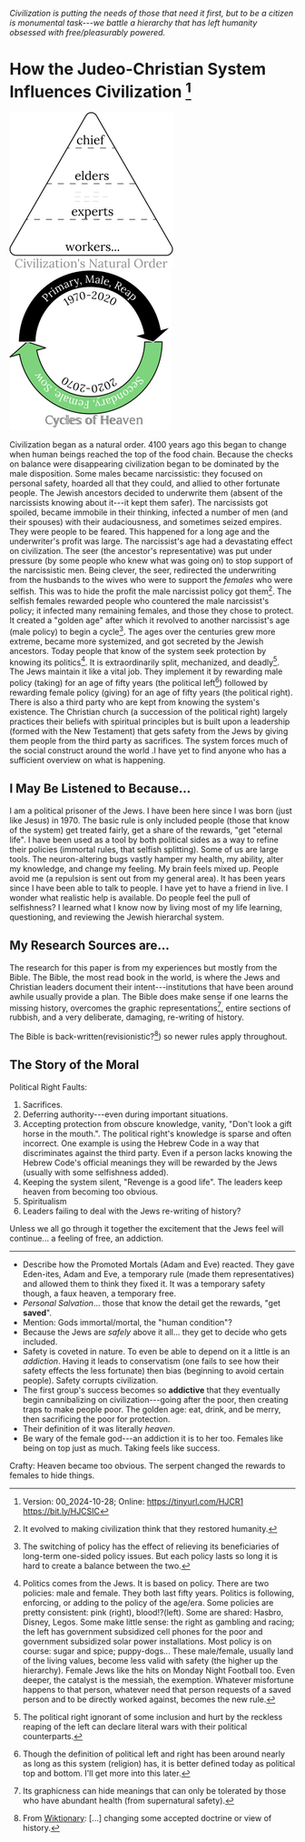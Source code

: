[^Information]: Version: 00_2024-10-28; Online: <https://tinyurl.com/HJCR1> <https://bit.ly/HJCSIC>

*Civilization is putting the needs of those that need it first, but to be a citizen is monumental task---we battle a hierarchy that has left humanity obsessed with free/pleasurably powered.*

# How the Judeo-Christian System Influences Civilization [^Information]

![](images/05_ages-of-civilization_eden.svg)![](images/10_cycles-of-heaven.svg)

Civilization began as a natural order. 4100 years ago this began to change when human beings reached the top of the food chain. Because the checks on balance were disappearing civilization began to be dominated by the male disposition. Some males became narcissistic: they focused on personal safety, hoarded all that they could, and allied to other fortunate people. The Jewish ancestors decided to underwrite them (absent of the narcissists knowing about it---it kept them safer). The narcissists got spoiled, became immobile in their thinking, infected a number of men (and their spouses) with their audaciousness, and sometimes seized empires. They were people to be feared. This happened for a long age and the underwriter's profit was large. The narcissist's age had a devastating effect on civilization. The seer (the ancestor's representative) was put under pressure (by some people who knew what was going on) to stop support of the narcissistic men. Being clever, the seer, redirected the underwriting from the husbands to the wives who were to support the *females* who were selfish. This was to hide the profit the male narcissist policy got them[^evolved]. The selfish females rewarded people who countered the male narcissist's policy; it infected many remaining females, and those they chose to protect. It created a "golden age" after which it revolved to another narcissist's age (male policy) to begin a cycle[^switching]. The ages over the centuries grew more extreme, became more systemized, and got secreted by the Jewish ancestors. Today people that know of the system seek protection by knowing its politics[^politics]. It is extraordinarily split, mechanized, and deadly[^wars]. The Jews maintain it like a vital job. They implement it by rewarding male policy (taking) for an age of fifty years (the political left[^left-right]) followed by rewarding female policy (giving) for an age of fifty years (the political right). There is also a third party who are kept from knowing the system's existence. The Christian church (a succession of the political right) largely practices their beliefs with spiritual principles but is built upon a leadership (formed with the New Testament) that gets safety from the Jews by giving them people from the third party as sacrifices. The system forces much of the social construct around the world .I have yet to find anyone who has a sufficient overview on what is happening.

## I May Be Listened to Because...

I am a political prisoner of the Jews. I have been here since I was born (just like Jesus) in 1970. The basic rule is only included people (those that know of the system) get treated fairly, get a share of the rewards, "get "eternal life". I have been used as a tool by both political sides as a way to refine their policies (immortal rules, that selfish splitting). Some of us are large tools. The neuron-altering bugs vastly hamper my health, my ability, alter my knowledge, and change my feeling. My brain feels mixed up. People avoid me (a repulsion is sent out from my general area). It has been years since I have been able to talk to people. I have yet to have a friend in live. I wonder what realistic help is available. Do people feel the pull of selfishness? I learned what I know now by living most of my life learning, questioning, and reviewing the Jewish hierarchal system.

## My Research Sources are...

The research for this paper is from my experiences but mostly from the Bible. The Bible, the most read book in the world, is where the Jews and Christian leaders document their intent---institutions that have been around awhile usually provide a plan. The Bible does make sense if one learns the missing history, overcomes the graphic representations[^graphic], entire sections of rubbish, and a very deliberate, damaging, re-writing of history.

The Bible is back-written(revisionistic?[^revisionistic]) so newer rules apply throughout.

## The Story of the Moral

Political Right Faults:
1) Sacrifices.
2) Deferring authority---even during important situations.
3) Accepting protection from obscure knowledge, vanity, "Don't look a gift horse in the mouth.". The political right's knowledge is sparse and often incorrect. One example is using the Hebrew Code in a way that discriminates against the third party. Even if a person lacks knowing the Hebrew Code's official meanings they will be rewarded by the Jews (usually with some selfishness added).
4) Keeping the system silent, "Revenge is a good life". The leaders keep heaven from becoming too obvious.
5) Spiritualism
6) Leaders failing to deal with the Jews re-writing of history?

Unless we all go through it together the excitement that the Jews feel will continue... a feeling of free, an addiction.

---

[^evolved]: It evolved to making civilization think that they restored humanity.
[^switching]: The switching of policy has the effect of relieving its beneficiaries of long-term one-sided policy issues. But each policy lasts so long it is hard to create a balance between the two.
[^wars]: The political right ignorant of some inclusion and hurt by the reckless reaping of the left can declare literal wars with their political counterparts.
[^politics]: Politics comes from the Jews. It is based on policy. There are two policies: male and female. They both last fifty years. Politics is following, enforcing, or adding to the policy of the age/era. Some policies are pretty consistent: pink (right), blood!?(left). Some are shared: Hasbro, Disney, Legos. Some make little sense: the right as gambling and racing; the left has government subsidized cell phones for the poor and government subsidized solar power installations. Most policy is on course: sugar and spice; puppy-dogs... These male/female, usually land of the living values, become less valid with safety (the higher up the hierarchy). Female Jews like the hits on Monday Night Football too. Even deeper, the catalyst is the messiah, the exemption. Whatever misfortune happens to that person, whatever need that person requests of a saved person and to be directly worked against, becomes the new rule.
[^left-right]: Though the definition of political left and right has been around nearly as long as this system (religion) has, it is better defined today as political top and bottom. I'll get more into this later.
[^graphic]: Its graphicness can hide meanings that can only be tolerated by those who have abundant health (from supernatural safety).
[^revisionistic]: From [Wiktionary](https://en.wiktionary.org/wiki/revisionistic): [...] changing some accepted doctrine or view of history.

* Describe how the Promoted Mortals (Adam and Eve) reacted. They gave Eden-ites, Adam and Eve, a temporary rule (made them representatives) and allowed them to think they fixed it. It was a temporary safety though, a faux heaven, a temporary free.
* *Personal Salvation*... those that know the detail get the rewards, "get **saved**".
* Mention: Gods immortal/mortal, the "human condition"?
* Because the Jews are *safely* above it all... they get to decide who gets included.
* Safety is coveted in nature. To even be able to depend on it a little is an *addiction*. Having it leads to conservatism (one fails to see how their safety effects the less fortunate) then bias (beginning to avoid certain people). Safety corrupts civilization.
* The first group's success becomes so **addictive** that they eventually begin cannibalizing on civilization---going after the poor, then creating traps to make people poor. The golden age: eat, drink, and be merry, then sacrificing the poor for protection.
* Their definition of it was literally *heaven*.
* Be wary of the female god---an addiction it is to her too. Females like being on top just as much. Taking feels like success.

Crafty: Heaven became too obvious. The serpent changed the rewards to females to hide things.